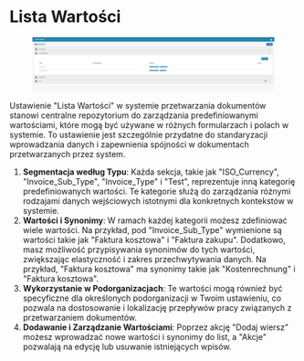 # Lista Wartości

<figure><img src="../../../.gitbook/assets/Bildschirmfoto 2024-05-08 um 11.20.51.png" alt=""><figcaption></figcaption></figure>

Ustawienie "Lista Wartości" w systemie przetwarzania dokumentów stanowi centralne repozytorium do zarządzania predefiniowanymi wartościami, które mogą być używane w różnych formularzach i polach w systemie. To ustawienie jest szczególnie przydatne do standaryzacji wprowadzania danych i zapewnienia spójności w dokumentach przetwarzanych przez system.

1. **Segmentacja według Typu**: Każda sekcja, takie jak "ISO\_Currency", "Invoice\_Sub\_Type", "Invoice\_Type" i "Test", reprezentuje inną kategorię predefiniowanych wartości. Te kategorie służą do zarządzania różnymi rodzajami danych wejściowych istotnymi dla konkretnych kontekstów w systemie.
2. **Wartości i Synonimy**: W ramach każdej kategorii możesz zdefiniować wiele wartości. Na przykład, pod "Invoice\_Sub\_Type" wymienione są wartości takie jak "Faktura kosztowa" i "Faktura zakupu". Dodatkowo, masz możliwość przypisywania synonimów do tych wartości, zwiększając elastyczność i zakres przechwytywania danych. Na przykład, "Faktura kosztowa" ma synonimy takie jak "Kostenrechnung" i "Faktura kosztowa".
3. **Wykorzystanie w Podorganizacjach**: Te wartości mogą również być specyficzne dla określonych podorganizacji w Twoim ustawieniu, co pozwala na dostosowanie i lokalizację przepływów pracy związanych z przetwarzaniem dokumentów.
4. **Dodawanie i Zarządzanie Wartościami**: Poprzez akcję "Dodaj wiersz" możesz wprowadzać nowe wartości i synonimy do list, a "Akcje" pozwalają na edycję lub usuwanie istniejących wpisów.

